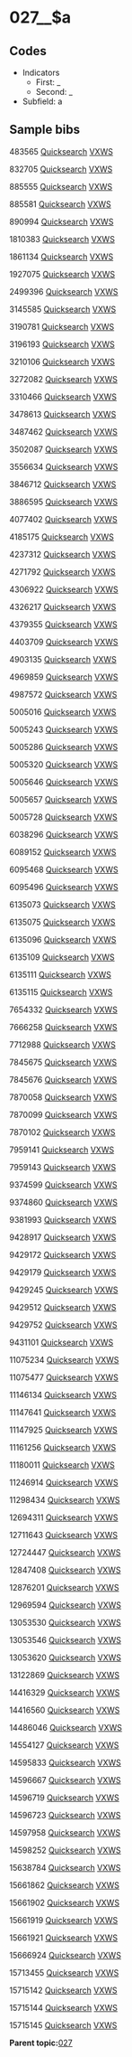 # 027\_\_$a

## Codes

-   Indicators
    -   First: \_
    -   Second: \_
-   Subfield: a

## Sample bibs

483565 [Quicksearch](https://search.library.yale.edu/catalog/483565) [VXWS](http://prodorbis.library.yale.edu:7014/vxws/GetHoldingsService?bibId=483565)

832705 [Quicksearch](https://search.library.yale.edu/catalog/832705) [VXWS](http://prodorbis.library.yale.edu:7014/vxws/GetHoldingsService?bibId=832705)

885555 [Quicksearch](https://search.library.yale.edu/catalog/885555) [VXWS](http://prodorbis.library.yale.edu:7014/vxws/GetHoldingsService?bibId=885555)

885581 [Quicksearch](https://search.library.yale.edu/catalog/885581) [VXWS](http://prodorbis.library.yale.edu:7014/vxws/GetHoldingsService?bibId=885581)

890994 [Quicksearch](https://search.library.yale.edu/catalog/890994) [VXWS](http://prodorbis.library.yale.edu:7014/vxws/GetHoldingsService?bibId=890994)

1810383 [Quicksearch](https://search.library.yale.edu/catalog/1810383) [VXWS](http://prodorbis.library.yale.edu:7014/vxws/GetHoldingsService?bibId=1810383)

1861134 [Quicksearch](https://search.library.yale.edu/catalog/1861134) [VXWS](http://prodorbis.library.yale.edu:7014/vxws/GetHoldingsService?bibId=1861134)

1927075 [Quicksearch](https://search.library.yale.edu/catalog/1927075) [VXWS](http://prodorbis.library.yale.edu:7014/vxws/GetHoldingsService?bibId=1927075)

2499396 [Quicksearch](https://search.library.yale.edu/catalog/2499396) [VXWS](http://prodorbis.library.yale.edu:7014/vxws/GetHoldingsService?bibId=2499396)

3145585 [Quicksearch](https://search.library.yale.edu/catalog/3145585) [VXWS](http://prodorbis.library.yale.edu:7014/vxws/GetHoldingsService?bibId=3145585)

3190781 [Quicksearch](https://search.library.yale.edu/catalog/3190781) [VXWS](http://prodorbis.library.yale.edu:7014/vxws/GetHoldingsService?bibId=3190781)

3196193 [Quicksearch](https://search.library.yale.edu/catalog/3196193) [VXWS](http://prodorbis.library.yale.edu:7014/vxws/GetHoldingsService?bibId=3196193)

3210106 [Quicksearch](https://search.library.yale.edu/catalog/3210106) [VXWS](http://prodorbis.library.yale.edu:7014/vxws/GetHoldingsService?bibId=3210106)

3272082 [Quicksearch](https://search.library.yale.edu/catalog/3272082) [VXWS](http://prodorbis.library.yale.edu:7014/vxws/GetHoldingsService?bibId=3272082)

3310466 [Quicksearch](https://search.library.yale.edu/catalog/3310466) [VXWS](http://prodorbis.library.yale.edu:7014/vxws/GetHoldingsService?bibId=3310466)

3478613 [Quicksearch](https://search.library.yale.edu/catalog/3478613) [VXWS](http://prodorbis.library.yale.edu:7014/vxws/GetHoldingsService?bibId=3478613)

3487462 [Quicksearch](https://search.library.yale.edu/catalog/3487462) [VXWS](http://prodorbis.library.yale.edu:7014/vxws/GetHoldingsService?bibId=3487462)

3502087 [Quicksearch](https://search.library.yale.edu/catalog/3502087) [VXWS](http://prodorbis.library.yale.edu:7014/vxws/GetHoldingsService?bibId=3502087)

3556634 [Quicksearch](https://search.library.yale.edu/catalog/3556634) [VXWS](http://prodorbis.library.yale.edu:7014/vxws/GetHoldingsService?bibId=3556634)

3846712 [Quicksearch](https://search.library.yale.edu/catalog/3846712) [VXWS](http://prodorbis.library.yale.edu:7014/vxws/GetHoldingsService?bibId=3846712)

3886595 [Quicksearch](https://search.library.yale.edu/catalog/3886595) [VXWS](http://prodorbis.library.yale.edu:7014/vxws/GetHoldingsService?bibId=3886595)

4077402 [Quicksearch](https://search.library.yale.edu/catalog/4077402) [VXWS](http://prodorbis.library.yale.edu:7014/vxws/GetHoldingsService?bibId=4077402)

4185175 [Quicksearch](https://search.library.yale.edu/catalog/4185175) [VXWS](http://prodorbis.library.yale.edu:7014/vxws/GetHoldingsService?bibId=4185175)

4237312 [Quicksearch](https://search.library.yale.edu/catalog/4237312) [VXWS](http://prodorbis.library.yale.edu:7014/vxws/GetHoldingsService?bibId=4237312)

4271792 [Quicksearch](https://search.library.yale.edu/catalog/4271792) [VXWS](http://prodorbis.library.yale.edu:7014/vxws/GetHoldingsService?bibId=4271792)

4306922 [Quicksearch](https://search.library.yale.edu/catalog/4306922) [VXWS](http://prodorbis.library.yale.edu:7014/vxws/GetHoldingsService?bibId=4306922)

4326217 [Quicksearch](https://search.library.yale.edu/catalog/4326217) [VXWS](http://prodorbis.library.yale.edu:7014/vxws/GetHoldingsService?bibId=4326217)

4379355 [Quicksearch](https://search.library.yale.edu/catalog/4379355) [VXWS](http://prodorbis.library.yale.edu:7014/vxws/GetHoldingsService?bibId=4379355)

4403709 [Quicksearch](https://search.library.yale.edu/catalog/4403709) [VXWS](http://prodorbis.library.yale.edu:7014/vxws/GetHoldingsService?bibId=4403709)

4903135 [Quicksearch](https://search.library.yale.edu/catalog/4903135) [VXWS](http://prodorbis.library.yale.edu:7014/vxws/GetHoldingsService?bibId=4903135)

4969859 [Quicksearch](https://search.library.yale.edu/catalog/4969859) [VXWS](http://prodorbis.library.yale.edu:7014/vxws/GetHoldingsService?bibId=4969859)

4987572 [Quicksearch](https://search.library.yale.edu/catalog/4987572) [VXWS](http://prodorbis.library.yale.edu:7014/vxws/GetHoldingsService?bibId=4987572)

5005016 [Quicksearch](https://search.library.yale.edu/catalog/5005016) [VXWS](http://prodorbis.library.yale.edu:7014/vxws/GetHoldingsService?bibId=5005016)

5005243 [Quicksearch](https://search.library.yale.edu/catalog/5005243) [VXWS](http://prodorbis.library.yale.edu:7014/vxws/GetHoldingsService?bibId=5005243)

5005286 [Quicksearch](https://search.library.yale.edu/catalog/5005286) [VXWS](http://prodorbis.library.yale.edu:7014/vxws/GetHoldingsService?bibId=5005286)

5005320 [Quicksearch](https://search.library.yale.edu/catalog/5005320) [VXWS](http://prodorbis.library.yale.edu:7014/vxws/GetHoldingsService?bibId=5005320)

5005646 [Quicksearch](https://search.library.yale.edu/catalog/5005646) [VXWS](http://prodorbis.library.yale.edu:7014/vxws/GetHoldingsService?bibId=5005646)

5005657 [Quicksearch](https://search.library.yale.edu/catalog/5005657) [VXWS](http://prodorbis.library.yale.edu:7014/vxws/GetHoldingsService?bibId=5005657)

5005728 [Quicksearch](https://search.library.yale.edu/catalog/5005728) [VXWS](http://prodorbis.library.yale.edu:7014/vxws/GetHoldingsService?bibId=5005728)

6038296 [Quicksearch](https://search.library.yale.edu/catalog/6038296) [VXWS](http://prodorbis.library.yale.edu:7014/vxws/GetHoldingsService?bibId=6038296)

6089152 [Quicksearch](https://search.library.yale.edu/catalog/6089152) [VXWS](http://prodorbis.library.yale.edu:7014/vxws/GetHoldingsService?bibId=6089152)

6095468 [Quicksearch](https://search.library.yale.edu/catalog/6095468) [VXWS](http://prodorbis.library.yale.edu:7014/vxws/GetHoldingsService?bibId=6095468)

6095496 [Quicksearch](https://search.library.yale.edu/catalog/6095496) [VXWS](http://prodorbis.library.yale.edu:7014/vxws/GetHoldingsService?bibId=6095496)

6135073 [Quicksearch](https://search.library.yale.edu/catalog/6135073) [VXWS](http://prodorbis.library.yale.edu:7014/vxws/GetHoldingsService?bibId=6135073)

6135075 [Quicksearch](https://search.library.yale.edu/catalog/6135075) [VXWS](http://prodorbis.library.yale.edu:7014/vxws/GetHoldingsService?bibId=6135075)

6135096 [Quicksearch](https://search.library.yale.edu/catalog/6135096) [VXWS](http://prodorbis.library.yale.edu:7014/vxws/GetHoldingsService?bibId=6135096)

6135109 [Quicksearch](https://search.library.yale.edu/catalog/6135109) [VXWS](http://prodorbis.library.yale.edu:7014/vxws/GetHoldingsService?bibId=6135109)

6135111 [Quicksearch](https://search.library.yale.edu/catalog/6135111) [VXWS](http://prodorbis.library.yale.edu:7014/vxws/GetHoldingsService?bibId=6135111)

6135115 [Quicksearch](https://search.library.yale.edu/catalog/6135115) [VXWS](http://prodorbis.library.yale.edu:7014/vxws/GetHoldingsService?bibId=6135115)

7654332 [Quicksearch](https://search.library.yale.edu/catalog/7654332) [VXWS](http://prodorbis.library.yale.edu:7014/vxws/GetHoldingsService?bibId=7654332)

7666258 [Quicksearch](https://search.library.yale.edu/catalog/7666258) [VXWS](http://prodorbis.library.yale.edu:7014/vxws/GetHoldingsService?bibId=7666258)

7712988 [Quicksearch](https://search.library.yale.edu/catalog/7712988) [VXWS](http://prodorbis.library.yale.edu:7014/vxws/GetHoldingsService?bibId=7712988)

7845675 [Quicksearch](https://search.library.yale.edu/catalog/7845675) [VXWS](http://prodorbis.library.yale.edu:7014/vxws/GetHoldingsService?bibId=7845675)

7845676 [Quicksearch](https://search.library.yale.edu/catalog/7845676) [VXWS](http://prodorbis.library.yale.edu:7014/vxws/GetHoldingsService?bibId=7845676)

7870058 [Quicksearch](https://search.library.yale.edu/catalog/7870058) [VXWS](http://prodorbis.library.yale.edu:7014/vxws/GetHoldingsService?bibId=7870058)

7870099 [Quicksearch](https://search.library.yale.edu/catalog/7870099) [VXWS](http://prodorbis.library.yale.edu:7014/vxws/GetHoldingsService?bibId=7870099)

7870102 [Quicksearch](https://search.library.yale.edu/catalog/7870102) [VXWS](http://prodorbis.library.yale.edu:7014/vxws/GetHoldingsService?bibId=7870102)

7959141 [Quicksearch](https://search.library.yale.edu/catalog/7959141) [VXWS](http://prodorbis.library.yale.edu:7014/vxws/GetHoldingsService?bibId=7959141)

7959143 [Quicksearch](https://search.library.yale.edu/catalog/7959143) [VXWS](http://prodorbis.library.yale.edu:7014/vxws/GetHoldingsService?bibId=7959143)

9374599 [Quicksearch](https://search.library.yale.edu/catalog/9374599) [VXWS](http://prodorbis.library.yale.edu:7014/vxws/GetHoldingsService?bibId=9374599)

9374860 [Quicksearch](https://search.library.yale.edu/catalog/9374860) [VXWS](http://prodorbis.library.yale.edu:7014/vxws/GetHoldingsService?bibId=9374860)

9381993 [Quicksearch](https://search.library.yale.edu/catalog/9381993) [VXWS](http://prodorbis.library.yale.edu:7014/vxws/GetHoldingsService?bibId=9381993)

9428917 [Quicksearch](https://search.library.yale.edu/catalog/9428917) [VXWS](http://prodorbis.library.yale.edu:7014/vxws/GetHoldingsService?bibId=9428917)

9429172 [Quicksearch](https://search.library.yale.edu/catalog/9429172) [VXWS](http://prodorbis.library.yale.edu:7014/vxws/GetHoldingsService?bibId=9429172)

9429179 [Quicksearch](https://search.library.yale.edu/catalog/9429179) [VXWS](http://prodorbis.library.yale.edu:7014/vxws/GetHoldingsService?bibId=9429179)

9429245 [Quicksearch](https://search.library.yale.edu/catalog/9429245) [VXWS](http://prodorbis.library.yale.edu:7014/vxws/GetHoldingsService?bibId=9429245)

9429512 [Quicksearch](https://search.library.yale.edu/catalog/9429512) [VXWS](http://prodorbis.library.yale.edu:7014/vxws/GetHoldingsService?bibId=9429512)

9429752 [Quicksearch](https://search.library.yale.edu/catalog/9429752) [VXWS](http://prodorbis.library.yale.edu:7014/vxws/GetHoldingsService?bibId=9429752)

9431101 [Quicksearch](https://search.library.yale.edu/catalog/9431101) [VXWS](http://prodorbis.library.yale.edu:7014/vxws/GetHoldingsService?bibId=9431101)

11075234 [Quicksearch](https://search.library.yale.edu/catalog/11075234) [VXWS](http://prodorbis.library.yale.edu:7014/vxws/GetHoldingsService?bibId=11075234)

11075477 [Quicksearch](https://search.library.yale.edu/catalog/11075477) [VXWS](http://prodorbis.library.yale.edu:7014/vxws/GetHoldingsService?bibId=11075477)

11146134 [Quicksearch](https://search.library.yale.edu/catalog/11146134) [VXWS](http://prodorbis.library.yale.edu:7014/vxws/GetHoldingsService?bibId=11146134)

11147641 [Quicksearch](https://search.library.yale.edu/catalog/11147641) [VXWS](http://prodorbis.library.yale.edu:7014/vxws/GetHoldingsService?bibId=11147641)

11147925 [Quicksearch](https://search.library.yale.edu/catalog/11147925) [VXWS](http://prodorbis.library.yale.edu:7014/vxws/GetHoldingsService?bibId=11147925)

11161256 [Quicksearch](https://search.library.yale.edu/catalog/11161256) [VXWS](http://prodorbis.library.yale.edu:7014/vxws/GetHoldingsService?bibId=11161256)

11180011 [Quicksearch](https://search.library.yale.edu/catalog/11180011) [VXWS](http://prodorbis.library.yale.edu:7014/vxws/GetHoldingsService?bibId=11180011)

11246914 [Quicksearch](https://search.library.yale.edu/catalog/11246914) [VXWS](http://prodorbis.library.yale.edu:7014/vxws/GetHoldingsService?bibId=11246914)

11298434 [Quicksearch](https://search.library.yale.edu/catalog/11298434) [VXWS](http://prodorbis.library.yale.edu:7014/vxws/GetHoldingsService?bibId=11298434)

12694311 [Quicksearch](https://search.library.yale.edu/catalog/12694311) [VXWS](http://prodorbis.library.yale.edu:7014/vxws/GetHoldingsService?bibId=12694311)

12711643 [Quicksearch](https://search.library.yale.edu/catalog/12711643) [VXWS](http://prodorbis.library.yale.edu:7014/vxws/GetHoldingsService?bibId=12711643)

12724447 [Quicksearch](https://search.library.yale.edu/catalog/12724447) [VXWS](http://prodorbis.library.yale.edu:7014/vxws/GetHoldingsService?bibId=12724447)

12847408 [Quicksearch](https://search.library.yale.edu/catalog/12847408) [VXWS](http://prodorbis.library.yale.edu:7014/vxws/GetHoldingsService?bibId=12847408)

12876201 [Quicksearch](https://search.library.yale.edu/catalog/12876201) [VXWS](http://prodorbis.library.yale.edu:7014/vxws/GetHoldingsService?bibId=12876201)

12969594 [Quicksearch](https://search.library.yale.edu/catalog/12969594) [VXWS](http://prodorbis.library.yale.edu:7014/vxws/GetHoldingsService?bibId=12969594)

13053530 [Quicksearch](https://search.library.yale.edu/catalog/13053530) [VXWS](http://prodorbis.library.yale.edu:7014/vxws/GetHoldingsService?bibId=13053530)

13053546 [Quicksearch](https://search.library.yale.edu/catalog/13053546) [VXWS](http://prodorbis.library.yale.edu:7014/vxws/GetHoldingsService?bibId=13053546)

13053620 [Quicksearch](https://search.library.yale.edu/catalog/13053620) [VXWS](http://prodorbis.library.yale.edu:7014/vxws/GetHoldingsService?bibId=13053620)

13122869 [Quicksearch](https://search.library.yale.edu/catalog/13122869) [VXWS](http://prodorbis.library.yale.edu:7014/vxws/GetHoldingsService?bibId=13122869)

14416329 [Quicksearch](https://search.library.yale.edu/catalog/14416329) [VXWS](http://prodorbis.library.yale.edu:7014/vxws/GetHoldingsService?bibId=14416329)

14416560 [Quicksearch](https://search.library.yale.edu/catalog/14416560) [VXWS](http://prodorbis.library.yale.edu:7014/vxws/GetHoldingsService?bibId=14416560)

14486046 [Quicksearch](https://search.library.yale.edu/catalog/14486046) [VXWS](http://prodorbis.library.yale.edu:7014/vxws/GetHoldingsService?bibId=14486046)

14554127 [Quicksearch](https://search.library.yale.edu/catalog/14554127) [VXWS](http://prodorbis.library.yale.edu:7014/vxws/GetHoldingsService?bibId=14554127)

14595833 [Quicksearch](https://search.library.yale.edu/catalog/14595833) [VXWS](http://prodorbis.library.yale.edu:7014/vxws/GetHoldingsService?bibId=14595833)

14596667 [Quicksearch](https://search.library.yale.edu/catalog/14596667) [VXWS](http://prodorbis.library.yale.edu:7014/vxws/GetHoldingsService?bibId=14596667)

14596719 [Quicksearch](https://search.library.yale.edu/catalog/14596719) [VXWS](http://prodorbis.library.yale.edu:7014/vxws/GetHoldingsService?bibId=14596719)

14596723 [Quicksearch](https://search.library.yale.edu/catalog/14596723) [VXWS](http://prodorbis.library.yale.edu:7014/vxws/GetHoldingsService?bibId=14596723)

14597958 [Quicksearch](https://search.library.yale.edu/catalog/14597958) [VXWS](http://prodorbis.library.yale.edu:7014/vxws/GetHoldingsService?bibId=14597958)

14598252 [Quicksearch](https://search.library.yale.edu/catalog/14598252) [VXWS](http://prodorbis.library.yale.edu:7014/vxws/GetHoldingsService?bibId=14598252)

15638784 [Quicksearch](https://search.library.yale.edu/catalog/15638784) [VXWS](http://prodorbis.library.yale.edu:7014/vxws/GetHoldingsService?bibId=15638784)

15661862 [Quicksearch](https://search.library.yale.edu/catalog/15661862) [VXWS](http://prodorbis.library.yale.edu:7014/vxws/GetHoldingsService?bibId=15661862)

15661902 [Quicksearch](https://search.library.yale.edu/catalog/15661902) [VXWS](http://prodorbis.library.yale.edu:7014/vxws/GetHoldingsService?bibId=15661902)

15661919 [Quicksearch](https://search.library.yale.edu/catalog/15661919) [VXWS](http://prodorbis.library.yale.edu:7014/vxws/GetHoldingsService?bibId=15661919)

15661921 [Quicksearch](https://search.library.yale.edu/catalog/15661921) [VXWS](http://prodorbis.library.yale.edu:7014/vxws/GetHoldingsService?bibId=15661921)

15666924 [Quicksearch](https://search.library.yale.edu/catalog/15666924) [VXWS](http://prodorbis.library.yale.edu:7014/vxws/GetHoldingsService?bibId=15666924)

15713455 [Quicksearch](https://search.library.yale.edu/catalog/15713455) [VXWS](http://prodorbis.library.yale.edu:7014/vxws/GetHoldingsService?bibId=15713455)

15715142 [Quicksearch](https://search.library.yale.edu/catalog/15715142) [VXWS](http://prodorbis.library.yale.edu:7014/vxws/GetHoldingsService?bibId=15715142)

15715144 [Quicksearch](https://search.library.yale.edu/catalog/15715144) [VXWS](http://prodorbis.library.yale.edu:7014/vxws/GetHoldingsService?bibId=15715144)

15715145 [Quicksearch](https://search.library.yale.edu/catalog/15715145) [VXWS](http://prodorbis.library.yale.edu:7014/vxws/GetHoldingsService?bibId=15715145)

**Parent topic:**[027](../../tags/027/027.md)

